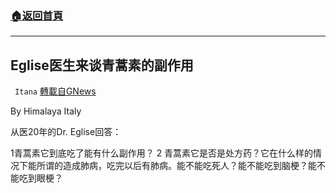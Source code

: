 ###  [:house:返回首頁](https://github.com/ourhimalayas/txt)
---


## Eglise医生来谈青蒿素的副作用
` Itana` [轉載自GNews](https://gnews.org/zh-hans/1605041/)

By Himalaya Italy

从医20年的Dr. Eglise回答：

1青蒿素它到底吃了能有什么副作用？
2 青蒿素它是否是处方药？它在什么样的情况下能所谓的造成肺病，吃完以后有肺病。能不能吃死人？能不能吃到脑梗？能不能吃到眼梗？
